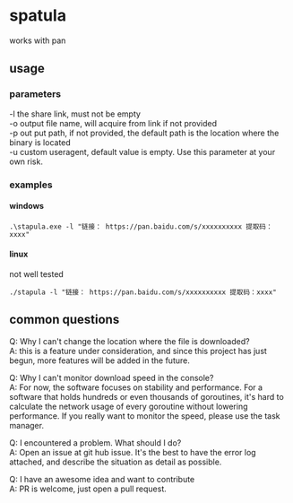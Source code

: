 # spatula
works with pan
## usage
### parameters
-l the share link, must not be empty    
-o output file name, will acquire from link if not provided    
-p out put path, if not provided, the default path is the location where the binary is located    
-u custom useragent, default value is empty. Use this parameter at your own risk. 
### examples
#### windows
```shell script
.\stapula.exe -l "链接： https://pan.baidu.com/s/xxxxxxxxxx 提取码：xxxx"
```
#### linux
not well tested
```shell script
./stapula -l "链接： https://pan.baidu.com/s/xxxxxxxxxx 提取码：xxxx"
```
## common questions
Q: Why I can't change the location where the file is downloaded?  
A: this is a feature under consideration, and since this project has just begun, more features will be added in the future.

Q: Why I can't monitor download speed in the console?    
A: For now, the software focuses on stability and performance. For a software that holds hundreds or even thousands of goroutines, it's hard to calculate the network usage of every goroutine without lowering performance. If you really want to monitor the speed, please use the task manager.    

Q: I encountered a problem. What should I do?    
A: Open an issue at git hub issue. It's the best to have the error log attached, and describe the situation as detail as possible.    

Q: I have an awesome idea and want to contribute    
A: PR is welcome, just open a pull request.
